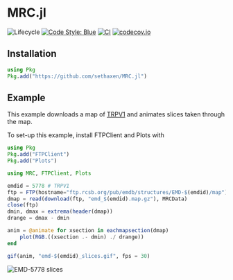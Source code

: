 # MRC.jl

![Lifecycle](https://img.shields.io/badge/lifecycle-experimental-orange.svg)<!--
![Lifecycle](https://img.shields.io/badge/lifecycle-maturing-blue.svg)
![Lifecycle](https://img.shields.io/badge/lifecycle-stable-green.svg)
![Lifecycle](https://img.shields.io/badge/lifecycle-retired-orange.svg)
![Lifecycle](https://img.shields.io/badge/lifecycle-archived-red.svg)
![Lifecycle](https://img.shields.io/badge/lifecycle-dormant-blue.svg) -->
[![Code Style: Blue](https://img.shields.io/badge/code%20style-blue-4495d1.svg)](https://github.com/invenia/BlueStyle)
[![CI](https://github.com/JuliaManifolds/Manifolds.jl/workflows/CI/badge.svg)](https://github.com/sethaxen/MRC.jl/actions?query=workflow%3ACI+branch%3Amaster)
[![codecov.io](http://codecov.io/github/sethaxen/MRC.jl/coverage.svg?branch=master)](http://codecov.io/github/sethaxen/MRC.jl?branch=master)
<!--
[![Documentation](https://img.shields.io/badge/docs-stable-blue.svg)](https://sethaxen.github.io/MRC.jl/stable)
[![Documentation](https://img.shields.io/badge/docs-master-blue.svg)](https://sethaxen.github.io/MRC.jl/dev)
-->

## Installation

```julia
using Pkg
Pkg.add("https://github.com/sethaxen/MRC.jl")
```

## Example

This example downloads a map of [TRPV1](https://www.emdataresource.org/EMD-5778) and animates slices taken through the map.

To set-up this example, install FTPClient and Plots with

```julia
using Pkg
Pkg.add("FTPClient")
Pkg.add("Plots")
```

```julia
using MRC, FTPClient, Plots

emdid = 5778 # TRPV1
ftp = FTP(hostname="ftp.rcsb.org/pub/emdb/structures/EMD-$(emdid)/map")
dmap = read(download(ftp, "emd_$(emdid).map.gz"), MRCData)
close(ftp)
dmin, dmax = extrema(header(dmap))
drange = dmax - dmin

anim = @animate for xsection in eachmapsection(dmap)
    plot(RGB.((xsection .- dmin) ./ drange))
end

gif(anim, "emd-$(emdid)_slices.gif", fps = 30)
```

![EMD-5778 slices](https://github.com/sethaxen/MRC.jl/blob/master/docs/src/assets/emd-5778_slices.gif)
